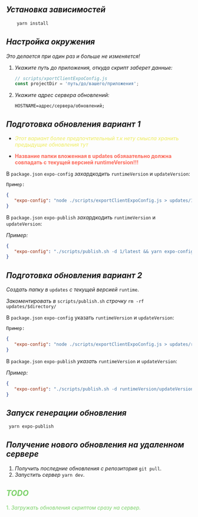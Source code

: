 ## *Установка зависимостей*

```bash
    yarn install
```

## *Настройка окружения*
*Это делается при один раз и больше не изменяется!*

1. *Укажите путь до приложения, откуда скрипт заберет данные:*
    ```javascript
    // scripts/xportClientExpoConfig.js
    const projectDir = 'путь/до/вашего/приложения';
    ```

2. *Укажите адрес сервера обновлений:*

    ```dotenv
    HOSTNAME=адрес/сервера/обновлений;
    ```

## *Подготовка обновления вариант 1*
+ <span style="color:#edeb5c">*Этот вариант более предпочтительный т.к нету смысла хранить предыдущие обновления тут*

+ <span style="color:#fc6656">**Название папки вложенная в updates обзяаательно должна совпадать с текущей версией runtimeVersion!!!**

В `package.json` `expo-config` *захардкодить* `runtimeVersion` и `updateVersion`:

`Пример:`
```json
{
   "expo-config": "node ./scripts/exportClientExpoConfig.js > updates/1/latest/expoConfig.json"
}
```

В `package.json` `expo-publish` *захардкодить* `runtimeVersion` и `updateVersion`:

*Пример:*
```json
{
   "expo-config": "./scripts/publish.sh -d 1/latest && yarn expo-config"
}
```

## *Подготовка обновления вариант 2*

*Создать папку в* `updates` *с текущей версией* `runtime`.  

*Закоментировать в* `scripts/publish.sh` *строчку* `rm -rf updates/$directory/`

В `package.json` `expo-config` указать `runtimeVersion` и `updateVersion`:

`Пример:`
```json
{
   "expo-config": "node ./scripts/exportClientExpoConfig.js > updates/runtimeVersion/updateVersion/expoConfig.json"
}
```

В `package.json` `expo-publish` *указать* `runtimeVersion` и `updateVersion`:

*Пример:*
```json
{
   "expo-config": "./scripts/publish.sh -d runtimeVersion/updateVersion && yarn expo-config"
}
```

## *Запуск генерации обновления*
   ```bash
    yarn expo-publish
   ```

## *Получение нового обновления на удаленном сервере*
1. *Получить последние обновления с репозитория* `git pull`.
2. *Запустить сервер* `yarn dev`.

## <span style="color:#7BD169">*TODO*
<span style="color:#7BD169">1. *Загружать обновления скриптом сразу на сервер.*
